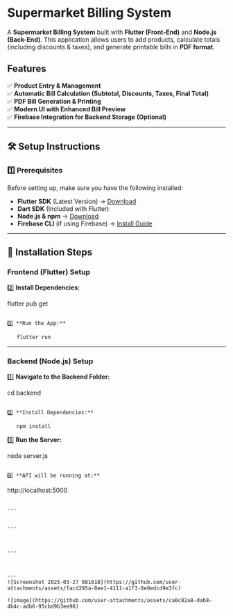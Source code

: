 # Supermarket Billing System

A **Supermarket Billing System** built with **Flutter (Front-End)** and **Node.js (Back-End)**. This application allows users to add products, calculate totals (including discounts & taxes), and generate printable bills in **PDF format**.

## Features

✅ **Product Entry & Management**  
✅ **Automatic Bill Calculation (Subtotal, Discounts, Taxes, Final Total)**  
✅ **PDF Bill Generation & Printing**  
✅ **Modern UI with Enhanced Bill Preview**  
✅ **Firebase Integration for Backend Storage (Optional)**

---

## 🛠 Setup Instructions

### 1️⃣ Prerequisites

Before setting up, make sure you have the following installed:

- **Flutter SDK** (Latest Version) → [Download](https://flutter.dev/docs/get-started/install)
- **Dart SDK** (Included with Flutter)
- **Node.js & npm** → [Download](https://nodejs.org/en/)
- **Firebase CLI** (if using Firebase) → [Install Guide](https://firebase.google.com/docs/cli)

---

## 🔧 Installation Steps

### **Frontend (Flutter) Setup**


2️⃣ **Install Dependencies:**

   flutter pub get
```

3️⃣ **Run the App:**

   flutter run
```

---

### **Backend (Node.js) Setup**

1️⃣ **Navigate to the Backend Folder:**

   cd backend
```

2️⃣ **Install Dependencies:**

   npm install
```

3️⃣ **Run the Server:**

   node server.js
```

4️⃣ **API will be running at:**
```
   http://localhost:5000
```

---


---



---



---
![Screenshot 2025-03-27 081618](https://github.com/user-attachments/assets/facd295a-8ee1-4111-a1f3-8e0edcd9e3fc)

![image](https://github.com/user-attachments/assets/ca0c82a8-dab8-4b4c-adb6-95cbd9b3ee96)




